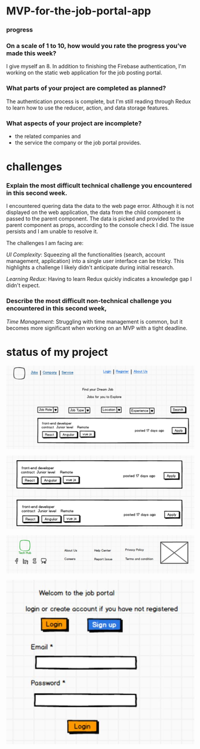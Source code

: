 # MVP-for-the-job-portal-app

### progress
### On a scale of 1 to 10, how would you rate the progress you’ve made this week?

I give myself an 8. In addition to finishing the Firebase authentication, I'm working on the static web application for the job posting portal.

### What parts of your project are completed as planned?
The authentication process is complete, but I'm still reading through Redux to learn how to use the reducer, action, and data storage features.
### What aspects of your project are incomplete?
- the related companies and 
- the service the company or the job portal provides.

# challenges
### Explain the most difficult technical challenge you encountered in this second week.

I encountered quering data the data to the web page  error. Although it is not displayed on the web application, the data from the child component is passed to the parent component. The data is picked and provided to the parent component as props, according to the console check I did. The issue persists and I am unable to resolve it.

The challenges I am facing are:

 *UI Complexity*: Squeezing all the functionalities (search, account management, application) into a single user interface can be tricky. This highlights a challenge I likely didn't anticipate during initial research.

 *Learning Redux*: Having to learn Redux quickly indicates a knowledge gap I didn't expect.

### Describe the most difficult non-technical challenge you encountered in this second week,

*Time Management*: Struggling with time management is common, but it becomes more significant when working on an MVP with a tight 
 deadline.

# status of my project 

![navigation bar](./nav.JPG)

![navigation bar](./data.JPG)

![navigation bar](./aboutus.JPG)

![navigation bar](./Capture.JPG)